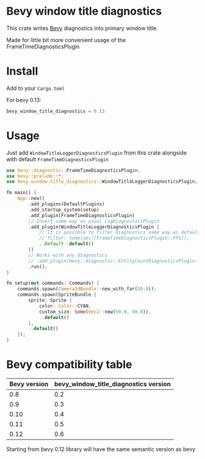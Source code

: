 # Bevy window title diagnostics

This crate writes [Bevy](https://github.com/bevyengine/bevy) diagnostics into primary window title.

Made for little bit more convenient usage of the FrameTimeDiagnosticsPlugin

# Install

Add to your `Cargo.toml`

For bevy 0.13:

```rust
bevy_window_title_diagnostics = 0.13

```

# Usage

Just add `WindowTitleLoggerDiagnosticsPlugin` from this crate alongside with default `FrameTimeDiagnosticsPlugin`

```rust
use bevy::diagnostic::FrameTimeDiagnosticsPlugin;
use bevy::prelude::*;
use bevy_window_title_diagnostics::WindowTitleLoggerDiagnosticsPlugin;

fn main() {
    App::new()
        .add_plugins(DefaultPlugins)
        .add_startup_system(setup)
        .add_plugin(FrameTimeDiagnosticsPlugin)
        // Insert same way as usual LogDiagnosticsPlugin
        .add_plugin(WindowTitleLoggerDiagnosticsPlugin {
            // It is possible to filter Diagnostics same way as default LogDiagnosticsPlugin
            // filter: Some(vec![FrameTimeDiagnosticsPlugin::FPS]),
            ..Default::default()
        })
        // Works with any diagnostics
        // .add_plugin(bevy::diagnostic::EntityCountDiagnosticsPlugin::default())
        .run();
}

fn setup(mut commands: Commands) {
    commands.spawn(Camera2dBundle::new_with_far(10.0));
    commands.spawn(SpriteBundle {
        sprite: Sprite {
            color: Color::CYAN,
            custom_size: Some(Vec2::new(50.0, 50.0)),
            ..default()
        },
        ..default()
    });
}
```

# Bevy compatibility table

| Bevy version | bevy_window_title_diagnostics version |
| ------------ | ------------------------------------- |
| 0.8          | 0.2                                   |
| 0.9          | 0.3                                   |
| 0.10         | 0.4                                   |
| 0.11         | 0.5                                   |
| 0.12         | 0.6 || 0.12                           |

Starting from bevy 0.12 library will have the same semantic version as bevy
